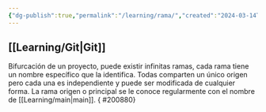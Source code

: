 ```yaml
---
{"dg-publish":true,"permalink":"/learning/rama/","created":"2024-03-14T14:41","updated":"2024-03-14T14:41"}
---
```


## [[Learning/Git\|Git]]
Bifurcación de un proyecto, puede existir infinitas ramas, cada rama tiene un nombre específico que la identifica. Todas comparten un único origen pero cada una es independiente y puede ser modificada de cualquier forma. La rama origen o principal se le conoce regularmente con el nombre de [[Learning/main\|main]].
{ #200880}

